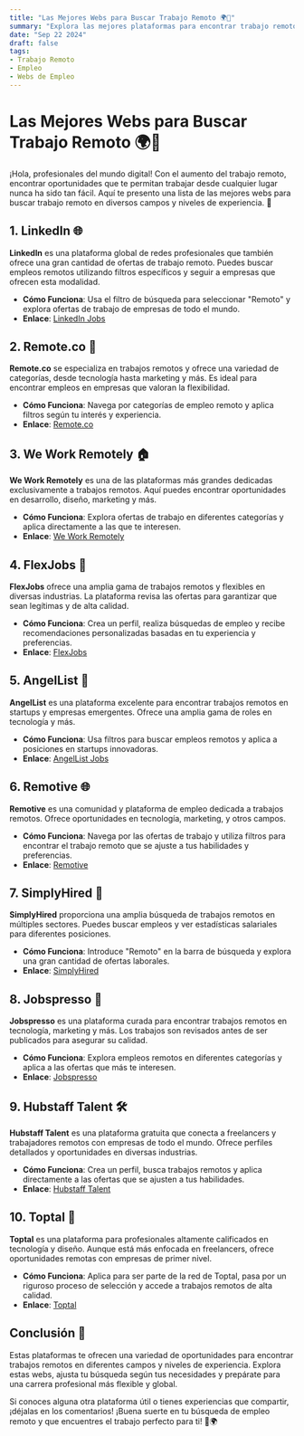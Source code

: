 ```yaml
---
title: "Las Mejores Webs para Buscar Trabajo Remoto 🌍💼"
summary: "Explora las mejores plataformas para encontrar trabajo remoto en diferentes campos y niveles de experiencia. ¡Encuentra el empleo de tus sueños sin importar dónde te encuentres!"
date: "Sep 22 2024"
draft: false
tags:
- Trabajo Remoto
- Empleo
- Webs de Empleo
---
```


# Las Mejores Webs para Buscar Trabajo Remoto 🌍💼

¡Hola, profesionales del mundo digital! Con el aumento del trabajo remoto, encontrar oportunidades que te permitan trabajar desde cualquier lugar nunca ha sido tan fácil. Aquí te presento una lista de las mejores webs para buscar trabajo remoto en diversos campos y niveles de experiencia. 🚀

## 1. **LinkedIn** 🌐

**LinkedIn** es una plataforma global de redes profesionales que también ofrece una gran cantidad de ofertas de trabajo remoto. Puedes buscar empleos remotos utilizando filtros específicos y seguir a empresas que ofrecen esta modalidad.

- **Cómo Funciona**: Usa el filtro de búsqueda para seleccionar "Remoto" y explora ofertas de trabajo de empresas de todo el mundo.
- **Enlace**: [LinkedIn Jobs](https://www.linkedin.com/jobs)

## 2. **Remote.co** 🌟

**Remote.co** se especializa en trabajos remotos y ofrece una variedad de categorías, desde tecnología hasta marketing y más. Es ideal para encontrar empleos en empresas que valoran la flexibilidad.

- **Cómo Funciona**: Navega por categorías de empleo remoto y aplica filtros según tu interés y experiencia.
- **Enlace**: [Remote.co](https://remote.co/remote-jobs)

## 3. **We Work Remotely** 🏠

**We Work Remotely** es una de las plataformas más grandes dedicadas exclusivamente a trabajos remotos. Aquí puedes encontrar oportunidades en desarrollo, diseño, marketing y más.

- **Cómo Funciona**: Explora ofertas de trabajo en diferentes categorías y aplica directamente a las que te interesen.
- **Enlace**: [We Work Remotely](https://weworkremotely.com)

## 4. **FlexJobs** 🌈

**FlexJobs** ofrece una amplia gama de trabajos remotos y flexibles en diversas industrias. La plataforma revisa las ofertas para garantizar que sean legítimas y de alta calidad.

- **Cómo Funciona**: Crea un perfil, realiza búsquedas de empleo y recibe recomendaciones personalizadas basadas en tu experiencia y preferencias.
- **Enlace**: [FlexJobs](https://www.flexjobs.com)

## 5. **AngelList** 🚀

**AngelList** es una plataforma excelente para encontrar trabajos remotos en startups y empresas emergentes. Ofrece una amplia gama de roles en tecnología y más.

- **Cómo Funciona**: Usa filtros para buscar empleos remotos y aplica a posiciones en startups innovadoras.
- **Enlace**: [AngelList Jobs](https://angel.co/jobs)

## 6. **Remotive** 🌐

**Remotive** es una comunidad y plataforma de empleo dedicada a trabajos remotos. Ofrece oportunidades en tecnología, marketing, y otros campos.

- **Cómo Funciona**: Navega por las ofertas de trabajo y utiliza filtros para encontrar el trabajo remoto que se ajuste a tus habilidades y preferencias.
- **Enlace**: [Remotive](https://remotive.com)

## 7. **SimplyHired** 🔎

**SimplyHired** proporciona una amplia búsqueda de trabajos remotos en múltiples sectores. Puedes buscar empleos y ver estadísticas salariales para diferentes posiciones.

- **Cómo Funciona**: Introduce "Remoto" en la barra de búsqueda y explora una gran cantidad de ofertas laborales.
- **Enlace**: [SimplyHired](https://www.simplyhired.com)

## 8. **Jobspresso** 📍

**Jobspresso** es una plataforma curada para encontrar trabajos remotos en tecnología, marketing y más. Los trabajos son revisados antes de ser publicados para asegurar su calidad.

- **Cómo Funciona**: Explora empleos remotos en diferentes categorías y aplica a las ofertas que más te interesen.
- **Enlace**: [Jobspresso](https://jobspresso.co)

## 9. **Hubstaff Talent** 🛠️

**Hubstaff Talent** es una plataforma gratuita que conecta a freelancers y trabajadores remotos con empresas de todo el mundo. Ofrece perfiles detallados y oportunidades en diversas industrias.

- **Cómo Funciona**: Crea un perfil, busca trabajos remotos y aplica directamente a las ofertas que se ajusten a tus habilidades.
- **Enlace**: [Hubstaff Talent](https://talent.hubstaff.com)

## 10. **Toptal** 🌟

**Toptal** es una plataforma para profesionales altamente calificados en tecnología y diseño. Aunque está más enfocada en freelancers, ofrece oportunidades remotas con empresas de primer nivel.

- **Cómo Funciona**: Aplica para ser parte de la red de Toptal, pasa por un riguroso proceso de selección y accede a trabajos remotos de alta calidad.
- **Enlace**: [Toptal](https://www.toptal.com)

## Conclusión 🌟

Estas plataformas te ofrecen una variedad de oportunidades para encontrar trabajos remotos en diferentes campos y niveles de experiencia. Explora estas webs, ajusta tu búsqueda según tus necesidades y prepárate para una carrera profesional más flexible y global.

Si conoces alguna otra plataforma útil o tienes experiencias que compartir, ¡déjalas en los comentarios! ¡Buena suerte en tu búsqueda de empleo remoto y que encuentres el trabajo perfecto para ti! 🚀🌍
